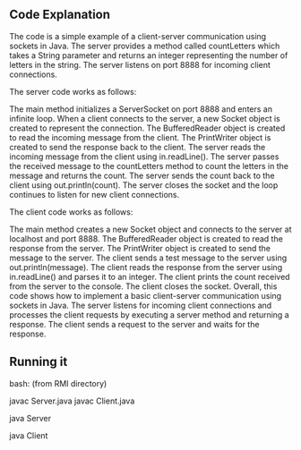 ## Code Explanation

The code is a simple example of a client-server communication using sockets in Java. The server provides a method called countLetters which takes a String parameter and returns an integer representing the number of letters in the string. The server listens on port 8888 for incoming client connections.

The server code works as follows:

The main method initializes a ServerSocket on port 8888 and enters an infinite loop.
When a client connects to the server, a new Socket object is created to represent the connection.
The BufferedReader object is created to read the incoming message from the client.
The PrintWriter object is created to send the response back to the client.
The server reads the incoming message from the client using in.readLine().
The server passes the received message to the countLetters method to count the letters in the message and returns the count.
The server sends the count back to the client using out.println(count).
The server closes the socket and the loop continues to listen for new client connections.

The client code works as follows:

The main method creates a new Socket object and connects to the server at localhost and port 8888.
The BufferedReader object is created to read the response from the server.
The PrintWriter object is created to send the message to the server.
The client sends a test message to the server using out.println(message).
The client reads the response from the server using in.readLine() and parses it to an integer.
The client prints the count received from the server to the console.
The client closes the socket.
Overall, this code shows how to implement a basic client-server communication using sockets in Java. The server listens for incoming client connections and processes the client requests by executing a server method and returning a response. The client sends a request to the server and waits for the response.

## Running it

bash: (from RMI directory)

javac Server.java 
javac Client.java

java Server

java Client